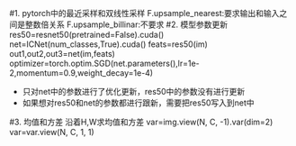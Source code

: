 #1. pytorch中的最近采样和双线性采样
    F.upsample_nearest:要求输出和输入之间是整数倍关系
    F.upsample_billinar:不要求
#2. 模型参数更新
    res50=resnet50(pretrained=False).cuda()
    net=ICNet(num_classes,True).cuda()
    feats=res50(im)
    out1,out2,out3=net(im,feats)
    optimizer=torch.optim.SGD(net.parameters(),lr=1e-2,momentum=0.9,weight_decay=1e-4)
	

 - 只对net中的参数进行了优化更新，res50中的参数没有进行更新
 - 如果想对res50和net的参数都进行跟新，需要把res50写入到net中
 
#3. 均值和方差
    沿着H,W求均值和方差
    var=img.view(N, C, -1).var(dim=2)
    var=var.view(N, C, 1, 1)
